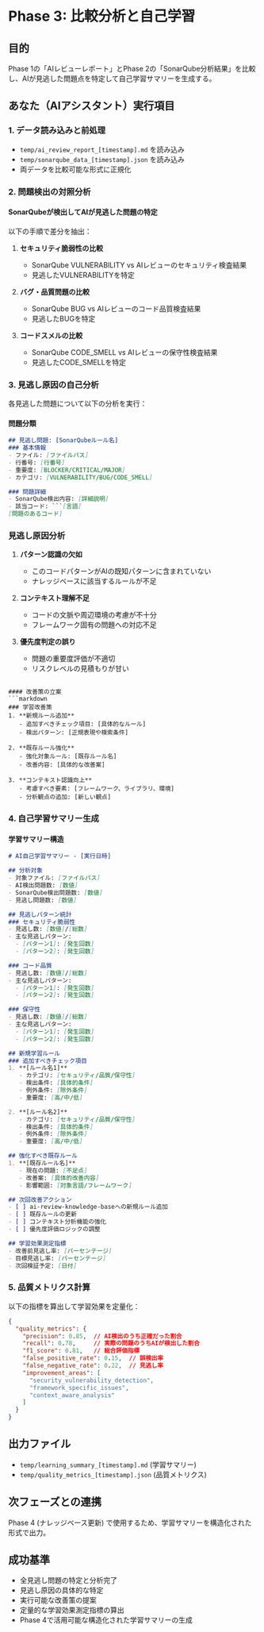 # Phase 3: 比較分析と自己学習

## 目的
Phase 1の「AIレビューレポート」とPhase 2の「SonarQube分析結果」を比較し、AIが見逃した問題点を特定して自己学習サマリーを生成する。

## あなた（AIアシスタント）実行項目

### 1. データ読み込みと前処理
- `temp/ai_review_report_[timestamp].md` を読み込み
- `temp/sonarqube_data_[timestamp].json` を読み込み
- 両データを比較可能な形式に正規化

### 2. 問題検出の対照分析

#### SonarQubeが検出してAIが見逃した問題の特定
以下の手順で差分を抽出：

1. **セキュリティ脆弱性の比較**
   - SonarQube VULNERABILITY vs AIレビューのセキュリティ検査結果
   - 見逃したVULNERABILITYを特定

2. **バグ・品質問題の比較**
   - SonarQube BUG vs AIレビューのコード品質検査結果
   - 見逃したBUGを特定

3. **コードスメルの比較**
   - SonarQube CODE_SMELL vs AIレビューの保守性検査結果
   - 見逃したCODE_SMELLを特定

### 3. 見逃し原因の自己分析

各見逃した問題について以下の分析を実行：

#### 問題分類
```markdown
## 見逃し問題: [SonarQubeルール名]
### 基本情報
- ファイル: [ファイルパス]
- 行番号: [行番号]
- 重要度: [BLOCKER/CRITICAL/MAJOR]
- カテゴリ: [VULNERABILITY/BUG/CODE_SMELL]

### 問題詳細
- SonarQube検出内容: [詳細説明]
- 該当コード: ```[言語]
[問題のあるコード]
```

### 見逃し原因分析
1. **パターン認識の欠如**
   - このコードパターンがAIの既知パターンに含まれていない
   - ナレッジベースに該当するルールが不足

2. **コンテキスト理解不足**
   - コードの文脈や周辺環境の考慮が不十分
   - フレームワーク固有の問題への対応不足

3. **優先度判定の誤り**
   - 問題の重要度評価が不適切
   - リスクレベルの見積もりが甘い
```

#### 改善策の立案
```markdown
### 学習改善策
1. **新規ルール追加**
   - 追加すべきチェック項目: [具体的なルール]
   - 検出パターン: [正規表現や検索条件]

2. **既存ルール強化**
   - 強化対象ルール: [既存ルール名]
   - 改善内容: [具体的な改善案]

3. **コンテキスト認識向上**
   - 考慮すべき要素: [フレームワーク、ライブラリ、環境]
   - 分析観点の追加: [新しい観点]
```

### 4. 自己学習サマリー生成

#### 学習サマリー構造
```markdown
# AI自己学習サマリー - [実行日時]

## 分析対象
- 対象ファイル: [ファイルパス]
- AI検出問題数: [数値]
- SonarQube検出問題数: [数値]
- 見逃し問題数: [数値]

## 見逃しパターン統計
### セキュリティ脆弱性
- 見逃し数: [数値]/[総数]
- 主な見逃しパターン:
  - [パターン1]: [発生回数]
  - [パターン2]: [発生回数]

### コード品質
- 見逃し数: [数値]/[総数]
- 主な見逃しパターン:
  - [パターン1]: [発生回数]
  - [パターン2]: [発生回数]

### 保守性
- 見逃し数: [数値]/[総数]
- 主な見逃しパターン:
  - [パターン1]: [発生回数]
  - [パターン2]: [発生回数]

## 新規学習ルール
### 追加すべきチェック項目
1. **[ルール名1]**
   - カテゴリ: [セキュリティ/品質/保守性]
   - 検出条件: [具体的条件]
   - 例外条件: [除外条件]
   - 重要度: [高/中/低]

2. **[ルール名2]**
   - カテゴリ: [セキュリティ/品質/保守性]
   - 検出条件: [具体的条件]
   - 例外条件: [除外条件]
   - 重要度: [高/中/低]

## 強化すべき既存ルール
1. **[既存ルール名]**
   - 現在の問題: [不足点]
   - 改善案: [具体的改善内容]
   - 影響範囲: [対象言語/フレームワーク]

## 次回改善アクション
- [ ] ai-review-knowledge-baseへの新規ルール追加
- [ ] 既存ルールの更新
- [ ] コンテキスト分析機能の強化
- [ ] 優先度評価ロジックの調整

## 学習効果測定指標
- 改善前見逃し率: [パーセンテージ]
- 目標見逃し率: [パーセンテージ]
- 次回検証予定: [日付]
```

### 5. 品質メトリクス計算
以下の指標を算出して学習効果を定量化：

```json
{
  "quality_metrics": {
    "precision": 0.85,  // AI検出のうち正確だった割合
    "recall": 0.78,     // 実際の問題のうちAIが検出した割合
    "f1_score": 0.81,   // 総合評価指標
    "false_positive_rate": 0.15,  // 誤検出率
    "false_negative_rate": 0.22,  // 見逃し率
    "improvement_areas": [
      "security_vulnerability_detection",
      "framework_specific_issues",
      "context_aware_analysis"
    ]
  }
}
```

## 出力ファイル
- `temp/learning_summary_[timestamp].md` (学習サマリー)
- `temp/quality_metrics_[timestamp].json` (品質メトリクス)

## 次フェーズとの連携
Phase 4 (ナレッジベース更新) で使用するため、学習サマリーを構造化された形式で出力。

## 成功基準
- 全見逃し問題の特定と分析完了
- 見逃し原因の具体的な特定
- 実行可能な改善策の提案
- 定量的な学習効果測定指標の算出
- Phase 4で活用可能な構造化された学習サマリーの生成
